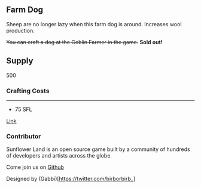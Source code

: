 ## Farm Dog

Sheep are no longer lazy when this farm dog is around. Increases wool production.

~~You can craft a dog at the Goblin Farmer in the game.~~ **Sold out!**

## Supply

500

### Crafting Costs

---

- 75 SFL

[Link](https://docs.sunflower-land.com/player-guides/rare-and-limited-items#boosts)

### Contributor

Sunflower Land is an open source game built by a community of hundreds of developers and artists across the globe.

Come join us on [Github](https://github.com/sunflower-land/sunflower-land)

Designed by (Gabbi)[https://twitter.com/birborbirb_]
